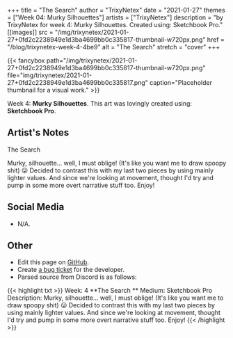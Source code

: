 +++
title =       "The Search"
author =      "TrixyNetex"
date =        "2021-01-27"
themes =      ["Week 04: Murky Silhouettes"]
artists =     ["TrixyNetex"]
description = "by TrixyNetex for week 4: Murky Silhouettes. Created using: Sketchbook Pro."
[[images]]
              src = "/img/trixynetex/2021-01-27+0fd2c2238949e1d3ba4699bb0c335817-thumbnail-w720px.png"
              href = "/blog/trixynetex-week-4-4be9"
              alt = "The Search"
              stretch = "cover"
+++


{{< fancybox path="/img/trixynetex/2021-01-27+0fd2c2238949e1d3ba4699bb0c335817-thumbnail-w720px.png" file="img/trixynetex/2021-01-27+0fd2c2238949e1d3ba4699bb0c335817.png" caption="Placeholder thumbnail for a visual work." >}}


Week 4: **Murky Silhouettes**. This art was lovingly created using: **Sketchbook Pro**.

## Artist's Notes

The Search 

Murky, silhouette... well, I must oblige! (It's like you want me to draw spoopy shit) 😛
Decided to contrast this with my last two pieces by using mainly lighter values. And since we're looking at movement, thought I'd try and pump in some more overt narrative stuff too.
Enjoy!

## Social Media

- N/A.

## Other

- Edit this page on [GitHub](https://github.com/teaminkling/web-refresh/edit/main/content/blog/trixynetex-week-4-4be9.md).
- Create [a bug ticket](https://github.com/teaminkling/web-refresh/issues/new?assignees=&labels=bug&template=problem-report.md&title=) for the developer.
- Parsed source from Discord is as follows:

{{< highlight txt >}}
Week: 4
**The Search **
Medium: Sketchbook Pro
Description: Murky, silhouette... well, I must oblige! (It's like you want me to draw spoopy shit) 😛
Decided to contrast this with my last two pieces by using mainly lighter values. And since we're looking at movement, thought I'd try and pump in some more overt narrative stuff too.
Enjoy!
{{< /highlight >}}